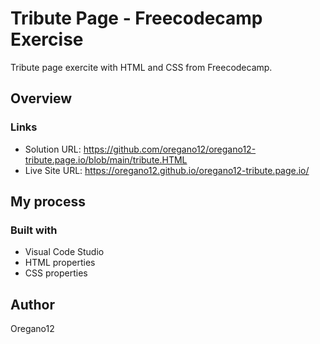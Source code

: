 #  Tribute Page - Freecodecamp Exercise

Tribute page exercite with HTML and CSS from Freecodecamp.

## Overview
### Links
- Solution URL: https://github.com/oregano12/oregano12-tribute.page.io/blob/main/tribute.HTML
- Live Site URL: https://oregano12.github.io/oregano12-tribute.page.io/

## My process
### Built with
- Visual Code Studio
- HTML properties
- CSS properties

## Author
Oregano12
